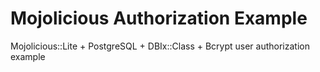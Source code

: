 # Mojolicious Authorization Example
Mojolicious::Lite + PostgreSQL + DBIx::Class + Bcrypt user authorization example
